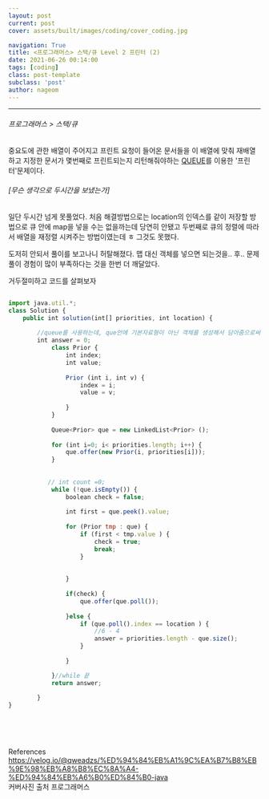 ```yaml
---
layout: post
current: post
cover: assets/built/images/coding/cover_coding.jpg

navigation: True
title: <프로그래머스> 스택/큐 Level 2 프린터 (2)
date: 2021-06-26 00:14:00
tags: [coding]
class: post-template
subclass: 'post'
author: nageom
---
```

* * *
<h6> 프로그래머스 > 스택/큐 </h6>
중요도에 관한 배열이 주어지고 
프린트 요청이 들어온 문서들을 이 배열에 맞춰 재배열하고 
지정한 문서가 몇번째로 프린트되는지 리턴해줘야하는 <U>QUEUE</U>를 이용한 '프린터'문제이다. 

<h6>[무슨 생각으로 두시간을 보냈는가]</h6>
일단 두시간 넘게 못풀었다. 
처음 해결방법으로는 location의 인덱스를 같이 저장할 방법으로
큐 안에 map을 넣을 수는 없을까는데 당연히 안됐고
두번째로 큐의 정렬에 따라서 배열을 재정렬 시켜주는 방법이였는데 ㅎ 그것도 못했다. 

도저히 안되서 풀이를 보고나니 허탈해졌다. 맵 대신 객체를 넣으면 되는것을.. 후..
문제풀이 경험이 많이 부족하다는 것을 한번 더 깨달았다. 

거두절미하고 코드를 살펴보자
~~~ javascript

import java.util.*;
class Solution {
    public int solution(int[] priorities, int location) {
    
        //queue를 사용하는데, que안에 기본자료형이 아닌 객체를 생성해서 담아줌으로써 location위치도 같이 움직이도록한다. 
		int answer = 0;
	        class Prior {
	            int index;
	            int value; 
	            
	            Prior (int i, int v) {
	                index = i;
	                value = v;
	                
	            }
	        }
	        
	        Queue<Prior> que = new LinkedList<Prior> ();
      
	        for (int i=0; i< priorities.length; i++) {
	        	que.offer(new Prior(i, priorities[i]));	
	        }
	        
	        
	       // int count =0; 
	        while (!que.isEmpty()) {
	            boolean check = false;
	            
	            int first = que.peek().value;
	            
	            for (Prior tmp : que) {                
	                if (first < tmp.value ) {
	                    check = true;
	                    break;
	                }
	                
	                
	            }
	            
	            if(check) {
	            	que.offer(que.poll());
	                              
	            }else {
	                if (que.poll().index == location ) {
	                	//6 - 4 
	                    answer = priorities.length - que.size();              
	                }
	                
	            }

	        }//while 끝
			return answer;
	   
	    }
}




~~~



<br><br>
References
https://velog.io/@qweadzs/%ED%94%84%EB%A1%9C%EA%B7%B8%EB%9E%98%EB%A8%B8%EC%8A%A4-%ED%94%84%EB%A6%B0%ED%84%B0-java
<br>커버사진 출처 프로그래머스 